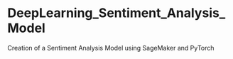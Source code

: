 # DeepLearning_Sentiment_Analysis_Model
Creation of a Sentiment Analysis Model using SageMaker and PyTorch
